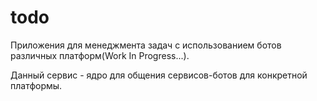 # todo

Приложения для менеджмента задач с использованием ботов различных платформ(Work In Progress...).

Данный сервис - ядро для общения сервисов-ботов для конкретной платформы.

